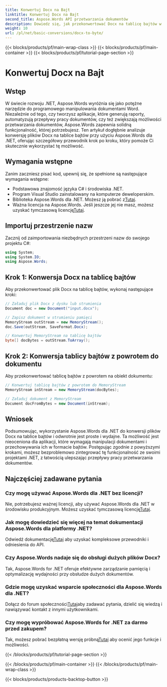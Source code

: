 ```yaml
---
title: Konwertuj Docx na Bajt
linktitle: Konwertuj Docx na Bajt
second_title: Aspose.Words API przetwarzania dokumentów
description: Dowiedz się, jak przekonwertować Docx na tablicę bajtów w .NET przy użyciu Aspose.Words w celu wydajnego przetwarzania dokumentów. Zawiera przewodnik krok po kroku.
weight: 10
url: /pl/net/basic-conversions/docx-to-byte/
---
```


{{< blocks/products/pf/main-wrap-class >}}
{{< blocks/products/pf/main-container >}}
{{< blocks/products/pf/tutorial-page-section >}}

# Konwertuj Docx na Bajt

## Wstęp

W świecie rozwoju .NET, Aspose.Words wyróżnia się jako potężne narzędzie do programowego manipulowania dokumentami Word. Niezależnie od tego, czy tworzysz aplikacje, które generują raporty, automatyzują przepływy pracy dokumentów, czy też zwiększają możliwości przetwarzania dokumentów, Aspose.Words zapewnia solidną funkcjonalność, której potrzebujesz. Ten artykuł dogłębnie analizuje konwersję plików Docx na tablice bajtów przy użyciu Aspose.Words dla .NET, oferując szczegółowy przewodnik krok po kroku, który pomoże Ci skutecznie wykorzystać tę możliwość.

## Wymagania wstępne

Zanim zaczniesz pisać kod, upewnij się, że spełnione są następujące wymagania wstępne:
- Podstawowa znajomość języka C# i środowiska .NET.
- Program Visual Studio zainstalowany na komputerze deweloperskim.
-  Biblioteka Aspose.Words dla .NET. Możesz ją pobrać z[Tutaj](https://releases.aspose.com/words/net/).
-  Ważna licencja na Aspose.Words. Jeśli jeszcze jej nie masz, możesz uzyskać tymczasową licencję[Tutaj](https://purchase.aspose.com/temporary-license/).

## Importuj przestrzenie nazw

Zacznij od zaimportowania niezbędnych przestrzeni nazw do swojego projektu C#:
```csharp
using System;
using System.IO;
using Aspose.Words;
```

## Krok 1: Konwersja Docx na tablicę bajtów

Aby przekonwertować plik Docx na tablicę bajtów, wykonaj następujące kroki:
```csharp
// Załaduj plik Docx z dysku lub strumienia
Document doc = new Document("input.docx");

// Zapisz dokument w strumieniu pamięci
MemoryStream outStream = new MemoryStream();
doc.Save(outStream, SaveFormat.Docx);

// Konwertuj MemoryStream na tablicę bajtów
byte[] docBytes = outStream.ToArray();
```

## Krok 2: Konwersja tablicy bajtów z powrotem do dokumentu

Aby przekonwertować tablicę bajtów z powrotem na obiekt dokumentu:
```csharp
// Konwertuj tablicę bajtów z powrotem do MemoryStream
MemoryStream inStream = new MemoryStream(docBytes);

// Załaduj dokument z MemoryStream
Document docFromBytes = new Document(inStream);
```

## Wniosek

Podsumowując, wykorzystanie Aspose.Words dla .NET do konwersji plików Docx na tablice bajtów i odwrotnie jest proste i wydajne. Ta możliwość jest nieoceniona dla aplikacji, które wymagają manipulacji dokumentami i przechowywania ich w formacie bajtów. Postępując zgodnie z powyższymi krokami, możesz bezproblemowo zintegrować tę funkcjonalność ze swoimi projektami .NET, z łatwością ulepszając przepływy pracy przetwarzania dokumentów.

## Najczęściej zadawane pytania

### Czy mogę używać Aspose.Words dla .NET bez licencji?
 Nie, potrzebujesz ważnej licencji, aby używać Aspose.Words dla .NET w środowisku produkcyjnym. Możesz uzyskać tymczasową licencję[Tutaj](https://purchase.aspose.com/temporary-license/).

### Jak mogę dowiedzieć się więcej na temat dokumentacji Aspose.Words dla platformy .NET?
 Odwiedź dokumentację[Tutaj](https://reference.aspose.com/words/net/) aby uzyskać kompleksowe przewodniki i odniesienia do API.

### Czy Aspose.Words nadaje się do obsługi dużych plików Docx?
Tak, Aspose.Words for .NET oferuje efektywne zarządzanie pamięcią i optymalizację wydajności przy obsłudze dużych dokumentów.

### Gdzie mogę uzyskać wsparcie społeczności dla Aspose.Words dla .NET?
 Dołącz do forum społeczności[Tutaj](https://forum.aspose.com/c/words/8)aby zadawać pytania, dzielić się wiedzą i nawiązywać kontakt z innymi użytkownikami.

### Czy mogę wypróbować Aspose.Words for .NET za darmo przed zakupem?
 Tak, możesz pobrać bezpłatną wersję próbną[Tutaj](https://releases.aspose.com/) aby ocenić jego funkcje i możliwości.

{{< /blocks/products/pf/tutorial-page-section >}}

{{< /blocks/products/pf/main-container >}}
{{< /blocks/products/pf/main-wrap-class >}}

{{< blocks/products/products-backtop-button >}}

